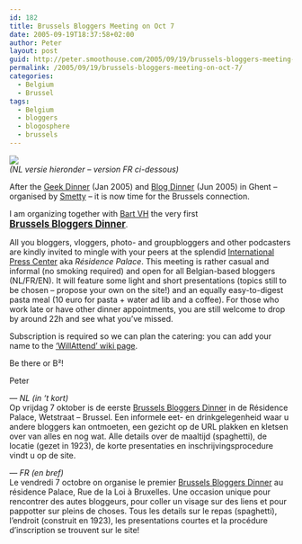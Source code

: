 ```yaml
---
id: 182
title: Brussels Bloggers Meeting on Oct 7
date: 2005-09-19T18:37:58+02:00
author: Peter
layout: post
guid: http://peter.smoothouse.com/2005/09/19/brussels-bloggers-meeting-on-oct-7/
permalink: /2005/09/19/brussels-bloggers-meeting-on-oct-7/
categories:
  - Belgium
  - Brussel
tags:
  - Belgium
  - bloggers
  - blogosphere
  - brussels
---
```

![](http://presscenter.org/images/homePic01.jpg)  
_(NL versie hieronder &#8211; version FR ci-dessous)_

After the [Geek Dinner](http://www.smetty.be/2005/01/20/geek-dinner-gent-de-dag-erna) (Jan 2005) and [Blog Dinner](http://www.smetty.be/2005/06/28/blog-dinner-gent-2) (Jun 2005) in Ghent &#8211; organised by [Smetty](http://www.smetty.be) &#8211; it is now time for the Brussels connection. 

I am organizing together with [Bart VH](http://webguide.fgov.be/) the very first  
<big><a href="http://bloggers.smoothouse.com/"><strong>Brussels Bloggers Dinner</strong></a></big>.

All you bloggers, vloggers, photo- and groupbloggers and other podcasters are kindly invited to mingle with your peers at the splendid [International Press Center](http://www.presscenter.org) aka _Résidence Palace_. This meeting is rather casual and informal (no smoking required) and open for all Belgian-based bloggers (NL/FR/EN). It will feature some light and short presentations (topics still to be chosen &#8211; propose your own on the site!) and an equally easy-to-digest pasta meal (10 euro for pasta + water ad lib and a coffee). For those who work late or have other dinner appointments, you are still welcome to drop by around 22h and see what you&#8217;ve missed.

Subscription is required so we can plan the catering: you can add your name to the [&#8216;WillAttend&#8217; wiki page](http://bloggers.smoothouse.com/index.php?WillAttend).

Be there or B²!

Peter

_&#8212; NL (in &#8216;t kort)_  
Op vrijdag 7 oktober is de eerste [Brussels Bloggers Dinner](http://bloggers.smoothouse.com/) in de Résidence Palace, Wetstraat &#8211; Brussel. Een informele eet- en drinkgelegenheid waar u andere bloggers kan ontmoeten, een gezicht op de URL plakken en kletsen over van alles en nog wat. Alle details over de maaltijd (spaghetti), de locatie (gezet in 1923), de korte presentaties en inschrijvingsprocedure vindt u op de site.

_&#8212; FR (en bref)_  
Le vendredi 7 octobre on organise le premier [Brussels Bloggers Dinner](http://bloggers.smoothouse.com/) au résidence Palace, Rue de la Loi à Bruxelles. Une occasion unique pour rencontrer des autes bloggeurs, pour coller un visage sur des liens et pour pappotter sur pleins de choses. Tous les details sur le repas (spaghetti), l&#8217;endroit (construit en 1923), les presentations courtes et la procédure d&#8217;inscription se trouvent sur le site!